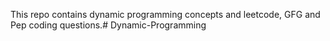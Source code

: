 This repo contains dynamic programming concepts and leetcode, GFG and Pep coding questions.# Dynamic-Programming
